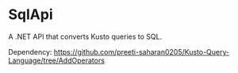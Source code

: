 # SqlApi
A .NET API that converts Kusto queries to SQL.

Dependency: https://github.com/preeti-saharan0205/Kusto-Query-Language/tree/AddOperators
